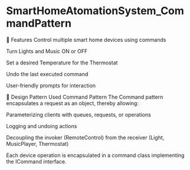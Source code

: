 # SmartHomeAtomationSystem_CommandPattern

📌 Features
Control multiple smart home devices using commands

Turn Lights and Music ON or OFF

Set a desired Temperature for the Thermostat

Undo the last executed command

User-friendly prompts for interaction

🧠 Design Pattern Used
Command Pattern
The Command pattern encapsulates a request as an object, thereby allowing:

Parameterizing clients with queues, requests, or operations

Logging and undoing actions

Decoupling the invoker (RemoteControl) from the receiver (Light, MusicPlayer, Thermostat)

Each device operation is encapsulated in a command class implementing the ICommand interface.


